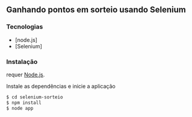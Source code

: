 ## Ganhando pontos em sorteio usando Selenium
### Tecnologias

* [node.js] 
* [Selenium] 

### Instalação

requer [Node.js](https://nodejs.org/).

Instale as dependências e inicie a aplicação 

```sh
$ cd selenium-sorteio
$ npm install
$ node app
```